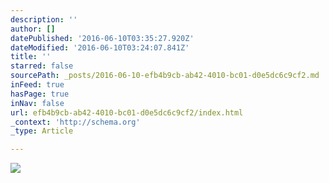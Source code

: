```yaml
---
description: ''
author: []
datePublished: '2016-06-10T03:35:27.920Z'
dateModified: '2016-06-10T03:24:07.841Z'
title: ''
starred: false
sourcePath: _posts/2016-06-10-efb4b9cb-ab42-4010-bc01-d0e5dc6c9cf2.md
inFeed: true
hasPage: true
inNav: false
url: efb4b9cb-ab42-4010-bc01-d0e5dc6c9cf2/index.html
_context: 'http://schema.org'
_type: Article

---
```

![](https://the-grid-user-content.s3-us-west-2.amazonaws.com/bfc9681a-09f8-4861-b3e2-57a4c38c5fcb.jpg)